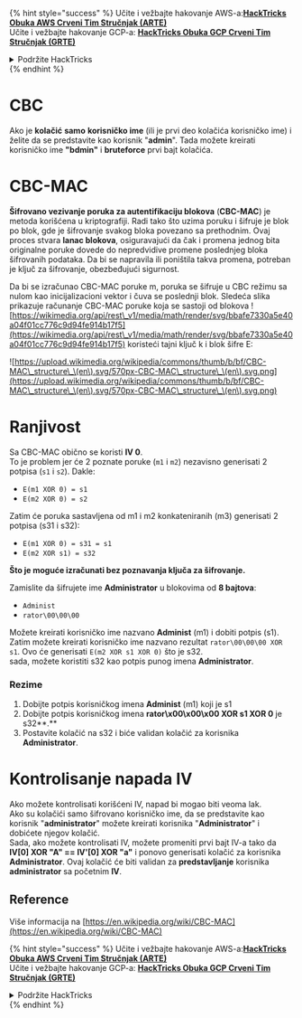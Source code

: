 {% hint style="success" %}
Učite i vežbajte hakovanje AWS-a:<img src="/.gitbook/assets/arte.png" alt="" data-size="line">[**HackTricks Obuka AWS Crveni Tim Stručnjak (ARTE)**](https://training.hacktricks.xyz/courses/arte)<img src="/.gitbook/assets/arte.png" alt="" data-size="line">\
Učite i vežbajte hakovanje GCP-a: <img src="/.gitbook/assets/grte.png" alt="" data-size="line">[**HackTricks Obuka GCP Crveni Tim Stručnjak (GRTE)**<img src="/.gitbook/assets/grte.png" alt="" data-size="line">](https://training.hacktricks.xyz/courses/grte)

<details>

<summary>Podržite HackTricks</summary>

* Proverite [**planove pretplate**](https://github.com/sponsors/carlospolop)!
* **Pridružite se** 💬 [**Discord grupi**](https://discord.gg/hRep4RUj7f) ili [**telegram grupi**](https://t.me/peass) ili nas **pratite** na **Twitteru** 🐦 [**@hacktricks\_live**](https://twitter.com/hacktricks\_live)**.**
* **Delite hakovanje trikova slanjem PR-ova na** [**HackTricks**](https://github.com/carlospolop/hacktricks) i [**HackTricks Cloud**](https://github.com/carlospolop/hacktricks-cloud) github repozitorijume.

</details>
{% endhint %}


# CBC

Ako je **kolačić** **samo** **korisničko ime** (ili je prvi deo kolačića korisničko ime) i želite da se predstavite kao korisnik "**admin**". Tada možete kreirati korisničko ime **"bdmin"** i **bruteforce** prvi bajt kolačića.

# CBC-MAC

**Šifrovano vezivanje poruka za autentifikaciju blokova** (**CBC-MAC**) je metoda korišćena u kriptografiji. Radi tako što uzima poruku i šifruje je blok po blok, gde je šifrovanje svakog bloka povezano sa prethodnim. Ovaj proces stvara **lanac blokova**, osiguravajući da čak i promena jednog bita originalne poruke dovede do nepredvidive promene poslednjeg bloka šifrovanih podataka. Da bi se napravila ili poništila takva promena, potreban je ključ za šifrovanje, obezbeđujući sigurnost.

Da bi se izračunao CBC-MAC poruke m, poruka se šifruje u CBC režimu sa nulom kao inicijalizacioni vektor i čuva se poslednji blok. Sledeća slika prikazuje računanje CBC-MAC poruke koja se sastoji od blokova ![https://wikimedia.org/api/rest\_v1/media/math/render/svg/bbafe7330a5e40a04f01cc776c9d94fe914b17f5](https://wikimedia.org/api/rest\_v1/media/math/render/svg/bbafe7330a5e40a04f01cc776c9d94fe914b17f5) koristeći tajni ključ k i blok šifre E:

![https://upload.wikimedia.org/wikipedia/commons/thumb/b/bf/CBC-MAC\_structure\_\(en\).svg/570px-CBC-MAC\_structure\_\(en\).svg.png](https://upload.wikimedia.org/wikipedia/commons/thumb/b/bf/CBC-MAC\_structure\_\(en\).svg/570px-CBC-MAC\_structure\_\(en\).svg.png)

# Ranjivost

Sa CBC-MAC obično se koristi **IV 0**.\
To je problem jer će 2 poznate poruke (`m1` i `m2`) nezavisno generisati 2 potpisa (`s1` i `s2`). Dakle:

* `E(m1 XOR 0) = s1`
* `E(m2 XOR 0) = s2`

Zatim će poruka sastavljena od m1 i m2 konkateniranih (m3) generisati 2 potpisa (s31 i s32):

* `E(m1 XOR 0) = s31 = s1`
* `E(m2 XOR s1) = s32`

**Što je moguće izračunati bez poznavanja ključa za šifrovanje.**

Zamislite da šifrujete ime **Administrator** u blokovima od **8 bajtova**:

* `Administ`
* `rator\00\00\00`

Možete kreirati korisničko ime nazvano **Administ** (m1) i dobiti potpis (s1).\
Zatim možete kreirati korisničko ime nazvano rezultat `rator\00\00\00 XOR s1`. Ovo će generisati `E(m2 XOR s1 XOR 0)` što je s32.\
sada, možete koristiti s32 kao potpis punog imena **Administrator**.

### Rezime

1. Dobijte potpis korisničkog imena **Administ** (m1) koji je s1
2. Dobijte potpis korisničkog imena **rator\x00\x00\x00 XOR s1 XOR 0** je s32**.**
3. Postavite kolačić na s32 i biće validan kolačić za korisnika **Administrator**.

# Kontrolisanje napada IV

Ako možete kontrolisati korišćeni IV, napad bi mogao biti veoma lak.\
Ako su kolačići samo šifrovano korisničko ime, da se predstavite kao korisnik "**administrator**" možete kreirati korisnika "**Administrator**" i dobićete njegov kolačić.\
Sada, ako možete kontrolisati IV, možete promeniti prvi bajt IV-a tako da **IV\[0] XOR "A" == IV'\[0] XOR "a"** i ponovo generisati kolačić za korisnika **Administrator**. Ovaj kolačić će biti validan za **predstavljanje** korisnika **administrator** sa početnim **IV**.

## Reference

Više informacija na [https://en.wikipedia.org/wiki/CBC-MAC](https://en.wikipedia.org/wiki/CBC-MAC)


{% hint style="success" %}
Učite i vežbajte hakovanje AWS-a:<img src="/.gitbook/assets/arte.png" alt="" data-size="line">[**HackTricks Obuka AWS Crveni Tim Stručnjak (ARTE)**](https://training.hacktricks.xyz/courses/arte)<img src="/.gitbook/assets/arte.png" alt="" data-size="line">\
Učite i vežbajte hakovanje GCP-a: <img src="/.gitbook/assets/grte.png" alt="" data-size="line">[**HackTricks Obuka GCP Crveni Tim Stručnjak (GRTE)**<img src="/.gitbook/assets/grte.png" alt="" data-size="line">](https://training.hacktricks.xyz/courses/grte)

<details>

<summary>Podržite HackTricks</summary>

* Proverite [**planove pretplate**](https://github.com/sponsors/carlospolop)!
* **Pridružite se** 💬 [**Discord grupi**](https://discord.gg/hRep4RUj7f) ili [**telegram grupi**](https://t.me/peass) ili nas **pratite** na **Twitteru** 🐦 [**@hacktricks\_live**](https://twitter.com/hacktricks\_live)**.**
* **Delite hakovanje trikova slanjem PR-ova na** [**HackTricks**](https://github.com/carlospolop/hacktricks) i [**HackTricks Cloud**](https://github.com/carlospolop/hacktricks-cloud) github repozitorijume.

</details>
{% endhint %}
